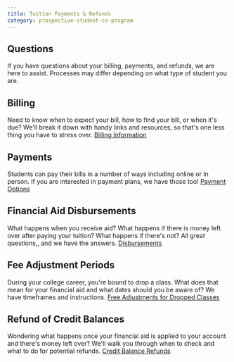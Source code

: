 ```yaml
---
title: Tuition Payments & Refunds
category: prospective-student-cs-program
---
```

## Questions 
If you have questions about your billing, payments, and refunds, we are here to assist. Processes may differ depending on what type of student you are. 

## Billing 
Need to know when to expect your bill, how to find your bill, or when it's due? We'll break it down with handy links and resources, so that's one less thing you have to stress over.
[Billing Information](https://semo.edu/student-support/financial-services/payments-refunds/billing.html)

## Payments 
Students can pay their bills in a number of ways including online or in person. If you are interested in payment plans, we have those too!
[Payment Options](https://semo.edu/student-support/financial-services/payments-refunds/payment-options.html)

## Financial Aid Disbursements 
What happens when you receive aid? What happens if there is money left over after paying your tuition? What happens if there's not? All great questions,, and we have the answers. 
[Disbursements](https://semo.edu/student-support/financial-services/payments-refunds/disbursements.html)

## Fee Adjustment Periods 
During your college career, you're bound to drop a class. What does that mean for your financial aid and what dates should you be aware of? We have timeframes and instructions. 
[Free Adjustments for Dropped Classes](https://semo.edu/student-support/financial-services/payments-refunds/withdrawal-refunds.html)

## Refund of Credit Balances
Wondering what happens once your financial aid is applied to your account and there's money left over? We'll walk you through when to check and what to do for potential refunds. 
[Credit Balance Refunds](https://semo.edu/student-support/financial-services/payments-refunds/credit-refunds.html)